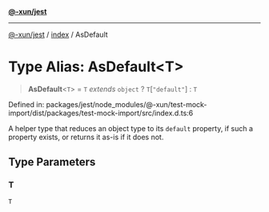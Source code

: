 [**@-xun/jest**](../../README.md)

***

[@-xun/jest](../../README.md) / [index](../README.md) / AsDefault

# Type Alias: AsDefault\<T\>

> **AsDefault**\<`T`\> = `T` *extends* `object` ? `T`\[`"default"`\] : `T`

Defined in: packages/jest/node\_modules/@-xun/test-mock-import/dist/packages/test-mock-import/src/index.d.ts:6

A helper type that reduces an object type to its `default` property, if such
a property exists, or returns it as-is if it does not.

## Type Parameters

### T

`T`
